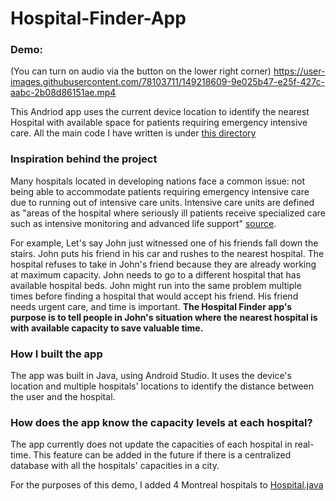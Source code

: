 # Hospital-Finder-App

### Demo:
(You can turn on audio via the button on the lower right corner)
https://user-images.githubusercontent.com/78103711/149218609-9e025b47-e25f-427c-aabc-2b08d86151ae.mp4


This Andriod app uses the current device location to identify the nearest Hospital with available space for patients requiring emergency intensive care.
All the main code I have written is under [this directory](https://github.com/AlySaleh1/Hospital-Finder-App/tree/master/app/src/main/java/com/example/hospitalfinder)

### Inspiration behind the project
Many hospitals located in developing nations face a common issue: not being able to accommodate patients requiring emergency intensive care due to running out of intensive care units. Intensive care units are defined as "areas of the hospital where seriously ill patients receive specialized care such as intensive monitoring and advanced life support" [source](https://www.doh.wa.gov/ForPublicHealthandHealthcareProviders/HealthcareProfessionsandFacilities/HealthcareAssociatedInfections/HAIReports/TypesofHospitalUnits#:~:text=Intensive%20care%20units%20(ICUs)%20are%20areas%20of%20the%20hospital%20where%20seriously%20ill%20patients%20receive%20specialized%20care%20such%20as%20intensive%20monitoring%20and%20advanced%20life%20support).

For example, Let's say John just witnessed one of his friends fall down the stairs. John puts his friend in his car and rushes to the nearest hospital. The hospital refuses to take in John's friend because they are already working at maximum capacity. John needs to go to a different hospital that has available hospital beds. John might run into the same problem multiple times before finding a hospital that would accept his friend. His friend needs urgent care, and time is important.
**The Hospital Finder app's purpose is to tell people in John's situation where the nearest hospital is with available capacity to save valuable time.**

### How I built the app
The app was built in Java, using Android Studio. It uses the device's location and multiple hospitals' locations to identify the distance between the user and the hospital.

### How does the app know the capacity levels at each hospital?
The app currently does not update the capacities of each hospital in real-time. This feature can be added in the future if there is a centralized database with all the hospitals' capacities in a city.

For the purposes of this demo, I added 4 Montreal hospitals to [Hospital.java](https://github.com/AlySaleh1/Hospital-Finder-App/blob/master/app/src/main/java/com/example/hospitalfinder/Hospital.java)
